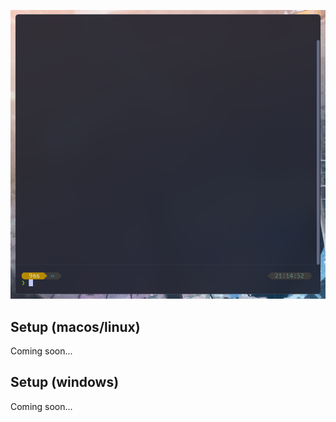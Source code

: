 ![terminal-standby](./uploads/terminal_standby.png)

## Setup (macos/linux)

Coming soon...

## Setup (windows)

Coming soon...
